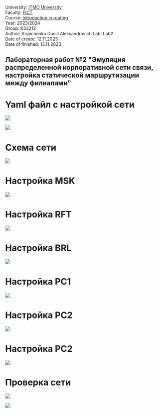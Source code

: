 University: [ITMO University](https://itmo.ru/ru/)  
Faculty: [FICT](https://fict.itmo.ru)  
Course: [Introduction in routing](https://github.com/itmo-ict-faculty/introduction-in-routing)  
Year: 2023/2024  
Group: K33212  
Author: Kirpichenko Daniil Aleksandrovich
Lab: Lab2  
Date of create: 12.11.2023  
Date of finished: 13.11.2023  


## Лабораторная работ №2 "Эмуляция распределенной корпоративной сети связи, настройка статической маршрутизации между филиалами"



# Yaml файл с настройкой сети

![](https://github.com/ko1ll/2023_2024-introduction_in_routing-k33212-kirpichenko-d-a/blob/main/photos/11.jpg)

![](https://github.com/ko1ll/2023_2024-introduction_in_routing-k33212-kirpichenko-d-a/blob/main/photos/12.jpg)

# Схема сети

![](https://github.com/ko1ll/2023_2024-introduction_in_routing-k33212-kirpichenko-d-a/blob/main/photos/10.jpg)

# Настройка MSK

![](https://github.com/ko1ll/2023_2024-introduction_in_routing-k33212-kirpichenko-d-a/blob/main/photos/13.jpg)

# Настройка RFT

![](https://github.com/ko1ll/2023_2024-introduction_in_routing-k33212-kirpichenko-d-a/blob/main/photos/14.jpg)

# Настройка BRL

![](https://github.com/ko1ll/2023_2024-introduction_in_routing-k33212-kirpichenko-d-a/blob/main/photos/15.jpg)

# Настройка PC1

![](https://github.com/ko1ll/2023_2024-introduction_in_routing-k33212-kirpichenko-d-a/blob/main/photos/16.jpg)

# Настройка PC2

![](https://github.com/ko1ll/2023_2024-introduction_in_routing-k33212-kirpichenko-d-a/blob/main/photos/17.jpg)

# Настройка PC2

![](https://github.com/ko1ll/2023_2024-introduction_in_routing-k33212-kirpichenko-d-a/blob/main/photos/18.jpg)

# Проверка сети

![](https://github.com/ko1ll/2023_2024-introduction_in_routing-k33212-kirpichenko-d-a/blob/main/photos/19.jpg)

![](https://github.com/ko1ll/2023_2024-introduction_in_routing-k33212-kirpichenko-d-a/blob/main/photos/20.jpg)

